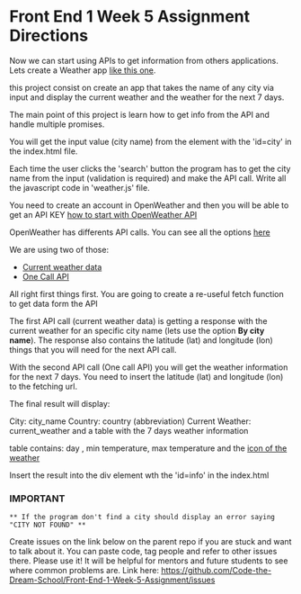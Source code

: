 # Front End 1 Week 5 Assignment Directions

Now we can start using APIs to get information from others applications. Lets create a Weather app [like this one](https://mariandreamv.github.io/weatherapp.github.io/).

this project consist on create an app that takes the name of any city via input and display the current weather and the weather for the next 7 days.

The main point of this project is learn how to get info from the API and handle multiple promises.

You will get the input value (city name) from the element with the 'id=city' in the index.html file.

Each time the user clicks the 'search' button the program has to get the city name from the input (validation is required) and make the API call. Write all the javascript code in 'weather.js' file.


You need to create an account in OpenWeather and then you will be able to get an API KEY
[how to start with OpenWeather API](https://openweathermap.org/appid)

OpenWeather has differents API calls. You can see all the options [here](https://openweathermap.org/api)

We are using two of those:
 * [Current weather data](https://openweathermap.org/current)
 * [One Call API](https://openweathermap.org/api/one-call-api)


All right first things first. You are going to create a re-useful fetch function to get data form the API

 The first API call (current weather data) is getting a response with the current weather for an specific city name (lets use the option **By city name**). The response also contains the latitude (lat) and longitude (lon) things that you will need for the next API call.

 With the second API call (One call API) you will get the weather information for the next 7 days. You need to insert the latitude (lat) and longitude (lon) to the fetching url.

The final result will display:

  City: city_name
  Country: country (abbreviation)
  Current Weather: current_weather
  and a table with the 7 days weather information

  table contains:
  day , min temperature, max temperature and the [icon of the weather](https://openweathermap.org/weather-conditions#Weather-Condition)

Insert the result into the div element wth the 'id=info' in the index.html


### IMPORTANT
    ** If the program don't find a city should display an error saying "CITY NOT FOUND" **
    
    
Create issues on the link below on the parent repo if you are stuck and want to talk about it. You can paste code, tag people and refer to other issues there. Please use it! It will be helpful for mentors and future students to see where common problems are. Link here: https://github.com/Code-the-Dream-School/Front-End-1-Week-5-Assignment/issues
